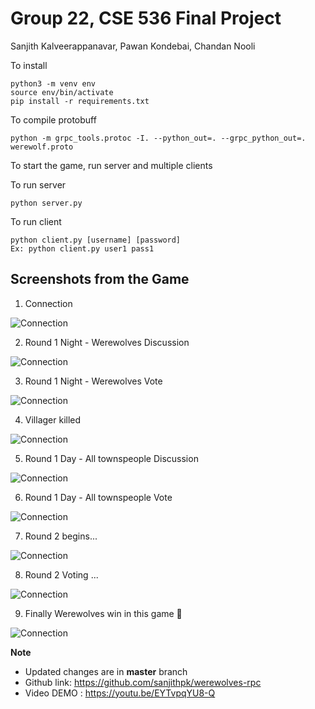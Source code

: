 # Group 22, CSE 536 Final Project

Sanjith Kalveerappanavar, Pawan Kondebai, Chandan Nooli

To install

```
python3 -m venv env
source env/bin/activate
pip install -r requirements.txt
```

To compile protobuff

```
python -m grpc_tools.protoc -I. --python_out=. --grpc_python_out=. werewolf.proto
```

To start the game, run server and multiple clients

To run server

```
python server.py
```

To run client

```
python client.py [username] [password]
Ex: python client.py user1 pass1
```

## Screenshots from the Game

1. Connection

![Connection](https://github.com/sanjithpk/werewolves-rpc/blob/master/screenshots/1_Connection.png)

2. Round 1 Night - Werewolves Discussion

![Connection](https://github.com/sanjithpk/werewolves-rpc/blob/master/screenshots/2_Round_1_Night_Werewolves_Discussion.png)

3. Round 1 Night - Werewolves Vote

![Connection](https://github.com/sanjithpk/werewolves-rpc/blob/master/screenshots/3_round1_night_werewoves_vote.png)

4. Villager killed

![Connection](https://github.com/sanjithpk/werewolves-rpc/blob/master/screenshots/4_villager_killed.png)

5. Round 1 Day - All townspeople Discussion

![Connection](https://github.com/sanjithpk/werewolves-rpc/blob/master/screenshots/5_Round1_day_discussion.png)

6. Round 1 Day - All townspeople Vote

![Connection](https://github.com/sanjithpk/werewolves-rpc/blob/master/screenshots/6_round1_day_vote.png)

7. Round 2 begins...

![Connection](https://github.com/sanjithpk/werewolves-rpc/blob/master/screenshots/7_round2_night.png)

8. Round 2 Voting ...

![Connection](https://github.com/sanjithpk/werewolves-rpc/blob/master/screenshots/8_round2_vote.png)

9. Finally Werewolves win in this game 🐺

![Connection](https://github.com/sanjithpk/werewolves-rpc/blob/master/screenshots/9_final.png)


**Note**

- Updated changes are in **master** branch
- Github link: https://github.com/sanjithpk/werewolves-rpc
- Video DEMO : https://youtu.be/EYTvpqYU8-Q
